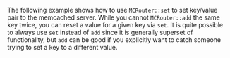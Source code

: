The following example shows how to use `MCRouter::set` to set key/value pair to the memcached server. While you cannot `MCRouter::add` the same key twice, you can reset a value for a given key via `set`. It is quite possible to always use `set` instead of `add` since it is generally superset of functionality, but `add` can be good if you explicitly want to catch someone trying to set a key to a different value.
